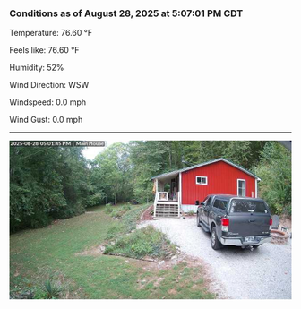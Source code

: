 ### Conditions as of August 28, 2025 at 5:07:01 PM CDT 

Temperature: 76.60 &deg;F

Feels like: 76.60 &deg;F

Humidity: 52%

Wind Direction: WSW

Windspeed: 0.0 mph

Wind Gust: 0.0 mph

---

<img src="./images/latest.jpeg"/>


